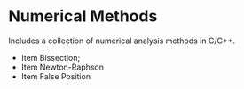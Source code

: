 # Numerical Methods
Includes a collection of numerical analysis methods in C/C++.

 - Item Bissection;
 - Item Newton-Raphson
 - Item False Position 
 
 
